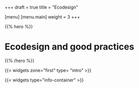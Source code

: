 +++
draft = true
title = "Ecodesign"

[menu]
	[menu.main]
		weight = 3
+++

{{% hero %}}

# Ecodesign and good practices

{{% /hero %}}

{{< widgets zone="first" type= "intro" >}}

{{< widgets type="info-container" >}}
